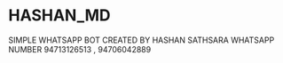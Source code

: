 # HASHAN_MD
SIMPLE WHATSAPP BOT CREATED BY HASHAN SATHSARA WHATSAPP NUMBER 94713126513 , 94706042889
